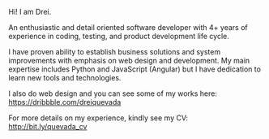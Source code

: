 Hi! I am Drei.

An enthusiastic and detail oriented software developer with 4+ years of experience in coding, testing, and product development life cycle.

I have proven ability to establish business solutions and system improvements with emphasis on web design and development. 
My main expertise includes Python and JavaScript (Angular) but I have dedication to learn new tools and technologies.

I also do web design and you can see some of my works here: https://dribbble.com/dreiquevada

For more details on my experience, kindly see my CV: http://bit.ly/quevada_cv
